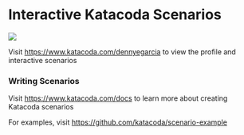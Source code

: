 # Interactive Katacoda Scenarios

[![](http://shields.katacoda.com/katacoda/dennyegarcia/count.svg)](https://www.katacoda.com/dennyegarcia "Get your profile on Katacoda.com")

Visit https://www.katacoda.com/dennyegarcia to view the profile and interactive scenarios

### Writing Scenarios
Visit https://www.katacoda.com/docs to learn more about creating Katacoda scenarios

For examples, visit https://github.com/katacoda/scenario-example
